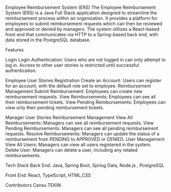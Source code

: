 Employee Reimbursement System (ERS)
The Employee Reimbursement System (ERS) is a Java Full Stack application designed to streamline the reimbursement process within an organization. It provides a platform for employees to submit reimbursement requests which can then be reviewed and approved or denied by managers. The system utilizes a React-based front end that communicates via HTTP to a Spring-based back end, with data stored in the PostgreSQL database.

Features

Login
Login Authentication: Users who are not logged in can only attempt to log in. Access to other user stories is restricted until successful authentication.

Employee User Stories
Registration
Create an Account: Users can register for an account, with the default role set to employee.
Reimbursement Management
Submit Reimbursement: Employees can create new reimbursement requests.
View Reimbursements: Employees can see all their reimbursement tickets.
View Pending Reimbursements: Employees can view only their pending reimbursement tickets.

Manager User Stories
Reimbursement Management
View All Reimbursements: Managers can see all reimbursement requests.
View Pending Reimbursements: Managers can see all pending reimbursement requests.
Resolve Reimbursements: Managers can update the status of a reimbursement from PENDING to APPROVED or DENIED.
User Management
View All Users: Managers can view all users registered in the system.
Delete User: Managers can delete a user, including any related reimbursements.

Tech Stack
Back End: Java, Spring Boot, Spring Data, Node.js , PostgreSQL

Front End: React, TypeScript, HTML,CSS

Contributors
Cansu TEKIN
